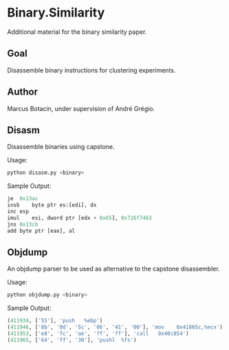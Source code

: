 # Binary.Similarity

Additional material for the binary similarity paper.

## Goal

Disassemble binary instructions for clustering experiments.

## Author

Marcus Botacin, under supervision of André Grégio.

## Disasm

Disassemble binaries using capstone.

Usage:

```python
python disasm.py <binary>
```

Sample Output:
```python
je	0x13ac
insb	byte ptr es:[edi], dx
inc	esp
imul	esi, dword ptr [edx + 0x65], 0x726f7463
jns	0x13cb
add	byte ptr [eax], al
```

## Objdump

An objdump parser to be used as alternative to the capstone disassembler.

Usage:

```python
python objdump.py <binary>
```

Sample Output:
```python
(411934, ['55'], 'push   %ebp')
(411946, ['8b', '0d', '5c', '86', '41', '00'], 'mov    0x41865c,%ecx')
(411953, ['e8', 'fc', 'ae', 'ff', 'ff'], 'call   0x40c854')
(411965, ['64', 'ff', '30'], 'pushl  %fs')
```
